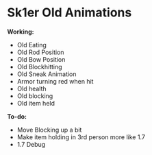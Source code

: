 # Sk1er Old Animations
**Working:**
* Old Eating
* Old Rod Position
* Old Bow Position
* Old Blockhitting
* Old Sneak Animation
* Armor turning red when hit
* Old health
* Old blocking
* Old item held

**To-do:**
* Move Blocking up a bit
* Make item holding in 3rd person more like 1.7
* 1.7 Debug

